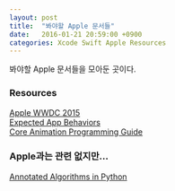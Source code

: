 ```yaml
---
layout: post
title:  "봐야할 Apple 문서들"
date:   2016-01-21 20:59:00 +0900
categories: Xcode Swift Apple Resources
---
```


봐야할 Apple 문서들을 모아둔 곳이다.


### Resources

[Apple WWDC 2015](https://developer.apple.com/videos/wwdc2015/)  
[Expected App Behaviors](https://developer.apple.com/library/prerelease/ios/documentation/iPhone/Conceptual/iPhoneOSProgrammingGuide/ExpectedAppBehaviors/ExpectedAppBehaviors.html)  
[Core Animation Programming Guide](https://developer.apple.com/library/ios/documentation/Cocoa/Conceptual/CoreAnimation_guide/Introduction/Introduction.html)


### Apple과는 관련 없지만...

[Annotated Algorithms in Python](http://www.amazon.com/Annotated-Algorithms-Python-Applications-Physics/dp/0991160401)
